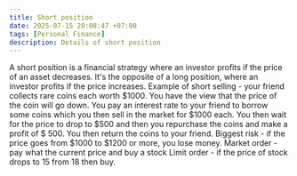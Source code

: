 ```yaml
---
title: Short position
date: 2025-07-15 20:08:47 +07:00
tags: [Personal Finance]
description: Details of short position
---
```


A short position is a financial strategy where an investor profits if the price of an asset decreases. It's the opposite of a long position, where an investor profits if the price increases.
Example of short selling - your friend collects rare coins each worth $1000. You have the view that the price of the coin will go down. You pay an interest rate to your friend to borrow some coins which you then sell in the market for $1000 each. You then wait for the price to drop to $500 and then you repurchase the coins and make a profit of $ 500. You then return the coins to your friend.
Biggest risk - if the price goes from $1000 to $1200 or more, you lose money.
Market order - pay what the current price and buy a stock
Limit order - if the price of stock drops to 15 from 18 then buy.
